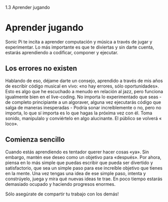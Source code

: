 1.3 Aprender jugando

# Aprender jugando

Sonic Pi te incita a aprender computación y música a través de jugar
y experimentar. Lo más importante es que te diviertas y sin darte 
cuenta, estarás aprendiendo a codificar, componer y ejecutar.

## Los errores no existen

Hablando de eso, déjame darte un consejo, aprendido a través de mis
años de escribir código musical en vivo: «no hay errores, sólo 
oportunidades». Esto es algo que he escuchado a menudo en relación 
al jazz, pero funciona igualmente bien en el live-coding.
No importa lo experimentado que seas -de completo principiante a
un algoraver, alguna vez ejecutarás código que salga de maneras
inesperadas -  Podría sonar increíblemente o no, pero no importa, lo
que sí importa es lo que hagas la próxima vez con él. Toma sonido,
manipulalo y conviértelo en algo alucinante. El público se volverá
« loco».

## Comienza sencillo

Cuando estás aprendiendo es tentador querer hacer cosas «ya».
Sin embargo, mantén ese deseo como un objetivo para «después».
Por ahora, piensa en lo más simple que puedas escribir que pueda ser
divertido y satisfactorio, que sea un simple paso para ese increíble
objetivo que tienes en la mente. Una vez tengas una idea de ese simple 
paso, intenta y constrúyelo, juega y mira qué nuevas ideas te trae.
En poco tiempo estarás demasiado ocupado y haciendo progresos 
enormes.

Sólo asegúrate de compartir tu trabajo con los demás!